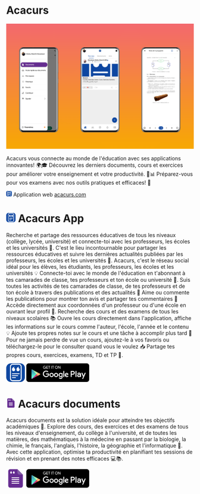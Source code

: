 # Acacurs

![Acacurs image presentation](https://github.com/Acacurs/.github/blob/main/images/acacurs_presentation4.png?raw=true)

Acacurs vous connecte au monde de l'éducation avec ses applications innovantes! 🌍🎓 Découvrez les derniers documents, cours et exercices pour améliorer votre enseignement et votre productivité. 🚀📊 Préparez-vous pour vos examens avec nos outils pratiques et efficaces! 💯

[<img src="https://github.com/Acacurs/.github/blob/main/images/acacurs_appicon.png?raw=true" alt= "Acacurs icon" height="15">](https://play.google.com/store/apps/details?id=com.acacurs.android.acacurs)
Application web [acacurs.com](https://acacurs.com)

# [<img src="https://github.com/Acacurs/.github/blob/main/images/acacurs_appicon.png?raw=true" alt= "Acacurs icon" height="25">](https://play.google.com/store/apps/details?id=com.acacurs.android.acacurs) Acacurs App

Recherche et partage des ressources éducatives de tous les niveaux (collège, lycée, université) et connecte-toi avec les professeurs, les écoles et les universités 🤝. C'est le lieu incontournable pour partager les ressources éducatives et suivre les dernières actualités publiées par les professeurs, les écoles et les universités 💬.
Acacurs, c'est le réseau social idéal pour les élèves, les étudiants, les professeurs, les écoles et les universités 💡 Connecte-toi avec le monde de l'éducation en t'abonnant à tes camarades de classe, tes professeurs et ton école ou université 🤝.
Suis toutes les activités de tes camarades de classe, de tes professeurs et de ton école à travers des publications et des actualités 📣 Aime ou commente les publications pour montrer ton avis et partager tes commentaires 💬 Accède directement aux coordonnées d'un professeur ou d'une école en ouvrant leur profil 🔎.
Recherche des cours et des examens de tous les niveaux scolaires 📚 Ouvre les cours directement dans l'application, affiche les informations sur le cours comme l'auteur, l'école, l'année et le contenu 💡 Ajoute tes propres notes sur le cours et une tâche à accomplir plus tard 📝 Pour ne jamais perdre de vue un cours, ajoutez-le à vos favoris ou téléchargez-le pour le consulter quand vous le voulez 📥 Partage tes propres cours, exercices, examens, TD et TP 🤝.

[<img src="https://github.com/Acacurs/.github/blob/main/images/acacurs_appicon.png?raw=true" alt= "Acacurs icon" height="50">](https://play.google.com/store/apps/details?id=com.acacurs.android.acacurs)
[<img src="https://github.com/Acacurs/.github/blob/main/images/google-play-badge.png?raw=true" alt= "Acacurs" height="50">](https://play.google.com/store/apps/details?id=com.acacurs.android.acacurs)

# [<img src="https://github.com/Acacurs/.github/blob/main/images/acacurs_documents_appicon.png?raw=true" alt= "Acacurs icon" height="25">](https://play.google.com/store/apps/details?id=com.acacurs.android.acacurs.documents) Acacurs documents

Acacurs documents est la solution idéale pour atteindre tes objectifs académiques 🚀. Explore des cours, des exercices et des examens de tous les niveaux d'enseignement, du collège à l'université, et de toutes les matières, des mathématiques à la médecine en passant par la biologie, la chimie, le français, l'anglais, l'histoire, la géographie et l'informatique 📝.
Avec cette application, optimise ta productivité en planifiant tes sessions de révision et en prenant des notes efficaces 💻📚.

[<img src="https://github.com/Acacurs/.github/blob/main/images/acacurs_documents_appicon.png?raw=true" alt= "Acacurs icon" height="50">](https://play.google.com/store/apps/details?id=com.acacurs.android.acacurs)
[<img src="https://github.com/Acacurs/.github/blob/main/images/google-play-badge.png?raw=true" alt= "Acacurs" height="50">](https://play.google.com/store/apps/details?id=com.acacurs.android.acacurs.documents)
